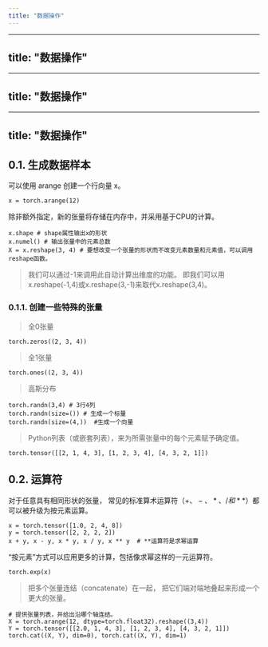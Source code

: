 ```yaml
---
title: "数据操作"
---
```

---
title: "数据操作"
---
---
title: "数据操作"
---
---
title: "数据操作"
---
## 0.1. 生成数据样本
可以使用 arange 创建一个行向量 x。
```
x = torch.arange(12)
```
除非额外指定，新的张量将存储在内存中，并采用基于CPU的计算。
```
x.shape # shape属性输出x的形状
x.numel() # 输出张量中的元素总数
X = x.reshape(3, 4) # 要想改变一个张量的形状而不改变元素数量和元素值，可以调用reshape函数。
```
> 我们可以通过-1来调用此自动计算出维度的功能。 即我们可以用x.reshape(-1,4)或x.reshape(3,-1)来取代x.reshape(3,4)。

### 0.1.1. 创建一些特殊的张量
> 全0张量
```
torch.zeros((2, 3, 4))
```

> 全1张量
```
torch.ones((2, 3, 4))
```

> 高斯分布
```
torch.randn(3,4) # 3行4列
torch.randn(size=()) # 生成一个标量
torch.randn(size=(4,))  #生成一个向量
```

> Python列表（或嵌套列表），来为所需张量中的每个元素赋予确定值。
```
torch.tensor([[2, 1, 4, 3], [1, 2, 3, 4], [4, 3, 2, 1]])
```

## 0.2. 运算符
对于任意具有相同形状的张量， 常见的标准算术运算符（$+、-、*、/和**$）都可以被升级为按元素运算。 
```
x = torch.tensor([1.0, 2, 4, 8])
y = torch.tensor([2, 2, 2, 2])
x + y, x - y, x * y, x / y, x ** y  # **运算符是求幂运算
```
“按元素”方式可以应用更多的计算，包括像求幂这样的一元运算符。
```
torch.exp(x)
```

> 把多个张量连结（concatenate）在一起， 把它们端对端地叠起来形成一个更大的张量。
```
# 提供张量列表，并给出沿哪个轴连结。
X = torch.arange(12, dtype=torch.float32).reshape((3,4))
Y = torch.tensor([[2.0, 1, 4, 3], [1, 2, 3, 4], [4, 3, 2, 1]])
torch.cat((X, Y), dim=0), torch.cat((X, Y), dim=1)
```